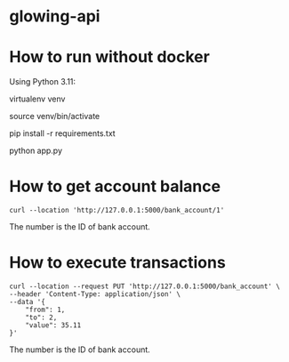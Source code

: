 # glowing-api

# How to run without docker

Using Python 3.11:

virtualenv venv

source venv/bin/activate

pip install -r requirements.txt

python app.py

# How to get account balance
```
curl --location 'http://127.0.0.1:5000/bank_account/1'
```

The number is the ID of bank account.

# How to execute transactions
```
curl --location --request PUT 'http://127.0.0.1:5000/bank_account' \
--header 'Content-Type: application/json' \
--data '{
    "from": 1,
    "to": 2,
    "value": 35.11
}'
```
The number is the ID of bank account.
